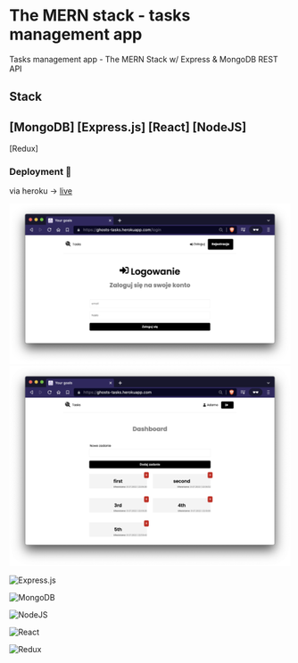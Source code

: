 # The MERN stack - tasks management app

Tasks management app - The MERN Stack w/ Express & MongoDB REST API

## Stack
[MongoDB] [Express.js] [React] [NodeJS]
--
[Redux]


### Deployment 👋 
via heroku -> [live] 

![preview][preview1-url]
![preview][preview2-url]


[preview1-url]: https://raw.githubusercontent.com/pajlotapps/mern-goals/main/showcase/Screenshot-01.png
[preview2-url]: https://raw.githubusercontent.com/pajlotapps/mern-goals/main/showcase/Screenshot-02.png

[live]: https://ghosts-tasks.herokuapp.com/


![Express.js](https://img.shields.io/badge/express.js-%23404d59.svg?style=for-the-badge&logo=express&logoColor=%2361DAFB)

![MongoDB](https://img.shields.io/badge/MongoDB-%234ea94b.svg?style=for-the-badge&logo=mongodb&logoColor=white)

![NodeJS](https://img.shields.io/badge/node.js-6DA55F?style=for-the-badge&logo=node.js&logoColor=white)

![React](https://img.shields.io/badge/react-%2320232a.svg?style=for-the-badge&logo=react&logoColor=%2361DAFB)

![Redux](https://img.shields.io/badge/redux-%23593d88.svg?style=for-the-badge&logo=redux&logoColor=white)